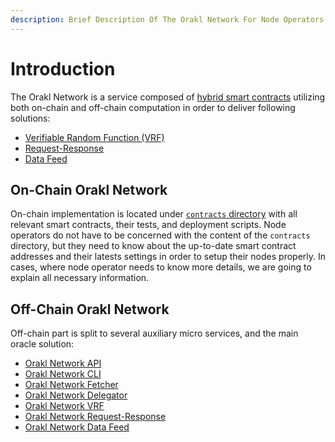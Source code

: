 ```yaml
---
description: Brief Description Of The Orakl Network For Node Operators
---
```


# Introduction

The Orakl Network is a service composed of [hybrid smart contracts](https://blog.chain.link/hybrid-smart-contracts-explained/) utilizing both on-chain and off-chain computation in order to deliver following solutions:

- [Verifiable Random Function (VRF)](../developers-guide/verifiable-random-function-vrf.md)
- [Request-Response](../developers-guide/request-response.md)
- [Data Feed](../developers-guide/data-feed.md)

## On-Chain Orakl Network

On-chain implementation is located under [`contracts` directory](https://github.com/Bisonai/orakl/tree/master/contracts) with all relevant smart contracts, their tests, and deployment scripts. Node operators do not have to be concerned with the content of the `contracts` directory, but they need to know about the up-to-date smart contract addresses and their latests settings in order to setup their nodes properly. In cases, where node operator needs to know more details, we are going to explain all necessary information.

## Off-Chain Orakl Network

Off-chain part is split to several auxiliary micro services, and the main oracle solution:

- [Orakl Network API](orakl-network-api.md)
- [Orakl Network CLI](orakl-network-cli.md)
- [Orakl Network Fetcher](orakl-network-fetcher.md)
- [Orakl Network Delegator](orakl-delegator.md)
- [Orakl Network VRF](orakl-network-vrf.md)
- [Orakl Network Request-Response](orakl-network-request-response.md)
- [Orakl Network Data Feed](orakl-network-data-feed.md)

###
